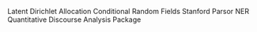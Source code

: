 Latent Dirichlet Allocation
Conditional Random Fields
Stanford Parsor
NER 
Quantitative Discourse Analysis Package
